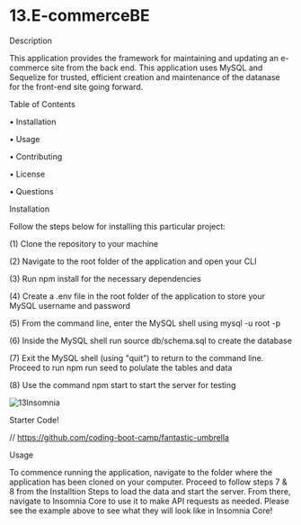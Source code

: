 # 13.E-commerceBE

Description

This application provides the framework for maintaining and updating an e-commerce site from the back end. This application uses MySQL and Sequelize for trusted, efficient creation and maintenance of the datanase for the front-end site going forward.

Table of Contents

• Installation

• Usage

• Contributing

• License

• Questions






Installation

Follow the steps below for installing this particular project:


(1) Clone the repository to your machine


(2) Navigate to the root folder of the application and open your CLI


(3) Run npm install for the necessary dependencies


(4) Create a .env file in the root folder of the application to store your MySQL username and password


(5) From the command line, enter the MySQL shell using mysql -u root -p


(6) Inside the MySQL shell run source db/schema.sql to create the database


(7) Exit the MySQL shell (using "quit") to return to the command line. Proceed to run npm run seed to polulate the tables and data 


(8) Use the command npm start to start the server for testing



![13Insomnia](https://user-images.githubusercontent.com/81600120/131415514-ded3bc6e-668a-478b-8dbb-db8cd9df7d47.PNG)




Starter Code!



// https://github.com/coding-boot-camp/fantastic-umbrella




Usage


To commence running the application, navigate to the folder where the application has been cloned on your computer. Proceed to follow steps 7 & 8 from the Installtion Steps to load the data and start the server. From there, navigate to Insomnia Core to use it to make API requests as needed. Please see the example above to see what they will look like in Insomnia Core!
